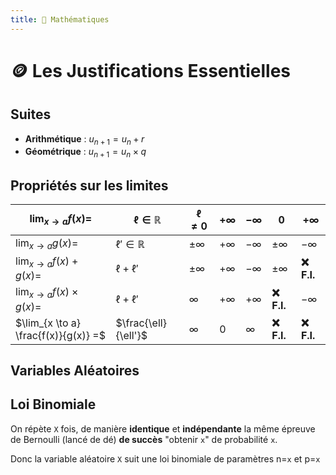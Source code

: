 ```yaml
---
title: 🔢 Mathématiques
---
```


# 🪙 Les Justifications Essentielles

## Suites
- **Arithmétique** : $u_{n+1} = u_n + r$ 
- **Géométrique** : $u_{n+1} = u_n × q$ 


## Propriétés sur les limites

| $\lim_{x \to a} f(x) =$ | $\ell \in \mathbb{R}$  | $\ \ell \ne 0$ | $+\infty$ | $-\infty$| $0$         | $+\infty$ |
|-------------------------|------------------------|----------------|-----------|----------|-------------|-----------|
| $\lim_{x \to a} g(x) =$ | $\ell' \in \mathbb{R}$ | $\pm\infty$    | $+\infty$ | $-\infty$| $\pm\infty$ | $-\infty$ |
| $\lim_{x \to a} f(x) + g(x) =$ | $\ell + \ell'$ | $\pm\infty$    | $+\infty$ | $-\infty$| $\pm\infty$ | **❌ F.I.** |
| $\lim_{x \to a} f(x) × g(x) =$ | $\ell + \ell'$ | $\infty$    | $+\infty$ | $+\infty$| **❌ F.I.** |  $-\infty$ |
| $\lim_{x \to a} \frac{f(x)}{g(x)} =$ | $\frac{\ell}{\ell'}$ | $\infty$    | $0$ | $\infty$| **❌ F.I.** |  **❌ F.I.** |

## Variables Aléatoires

## Loi Binomiale

On répète `X` fois, de manière **identique** et **indépendante** la même épreuve de Bernoulli (lancé de dé) **de succès** "obtenir `x`" de probabilité `x`.

Donc la variable aléatoire `X` suit une loi binomiale de paramètres n=`x` et p=`x`
